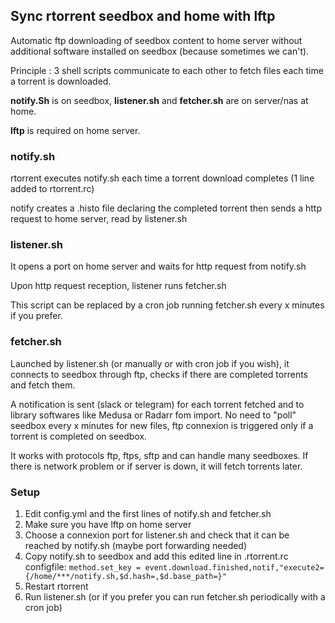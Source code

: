 ## Sync rtorrent seedbox and home with lftp

Automatic ftp downloading of seedbox content to home server without additional software installed on seedbox (because sometimes we can't).

Principle : 3 shell scripts communicate to each other to fetch files each time a torrent is downloaded.

__notify.Sh__ is on seedbox, __listener.sh__ and __fetcher.sh__ are on server/nas at home.

__lftp__ is required on home server.

### notify.sh

rtorrent executes notify.sh each time a torrent download completes (1 line added to rtorrent.rc)

notify creates a .histo file declaring the completed torrent then sends a http request to home server, read by listener.sh

### listener.sh

It opens a port on home server and waits for http request from notify.sh

Upon http request reception, listener runs fetcher.sh

This script can be replaced by a cron job running fetcher.sh every x minutes if you prefer.

### fetcher.sh

Launched by listener.sh (or manually or with cron job if you wish), it connects to seedbox through ftp, checks if there are completed torrents and fetch them.

A notification is sent (slack or telegram) for each torrent fetched and to library softwares like Medusa or Radarr fom import. No need to "poll" seedbox every x minutes for new files, ftp connexion is triggered only if a torrent is completed on seedbox.

It works with protocols ftp, ftps, sftp and can handle many seedboxes.
If there is network problem or if server is down, it will fetch torrents later.

### Setup

1. Edit config.yml and the first lines of notify.sh and fetcher.sh
2. Make sure you have lftp on home server
3. Choose a connexion port for listener.sh and check that it can be reached by notify.sh (maybe port forwarding needed)
3. Copy notify.sh to seedbox and add this edited line in .rtorrent.rc configfile:
  `method.set_key = event.download.finished,notif,"execute2={/home/***/notify.sh,$d.hash=,$d.base_path=}"`
4. Restart rtorrent
5. Run listener.sh (or if you prefer you can run fetcher.sh periodically with a cron job)
